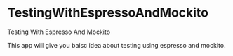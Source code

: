# TestingWithEspressoAndMockito
Testing With Espresso And Mockito

This app will give you baisc idea about testing using espresso and mockito.
